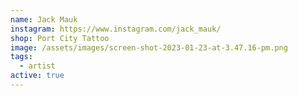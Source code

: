 ```yaml
---
name: Jack Mauk
instagram: https://www.instagram.com/jack_mauk/
shop: Port City Tattoo
image: /assets/images/screen-shot-2023-01-23-at-3.47.16-pm.png
tags:
  - artist
active: true
---
```

